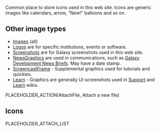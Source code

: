<slot name="Images/LinkBox" />

Common place to store icons used in this web site. Icons are generic images like calendars, arrow, "New!" balloons and so on.

## Other image types

* [Images](/src/images/index.md) (all)
* [Logos](/src/images/logos/index.md) are for specific institutions, events or software.
* [Screenshots](/src/images/screenshots/index.md) are for Galaxy screenshots used in this web site.
* [NewsGraphics](/src/images/news-graphics/index.md) are used in communications, such as [Galaxy Development News Briefs](/src/docs/index.md). May have a date stamp.
* [ScreencastFrame](/src/images/screencast-frame/index.md) - Supplemental graphics used for tutorials and quickies.
* [Learn](/src/images/learn/index.md) - Graphics are generally UI screenshots used in [Support](/src/support/index.md) and [Learn](/src/learn/index.md) wikis.

PLACEHOLDER_ACTION(AttachFile, Attach a new file)

## Icons

PLACEHOLDER_ATTACH_LIST
